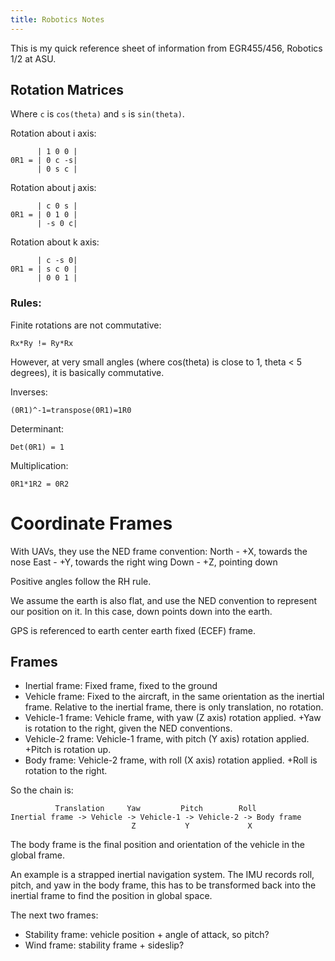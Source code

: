```yaml
---
title: Robotics Notes
---
```


This is my quick reference sheet of information from EGR455/456, Robotics 1/2
 at ASU.



## Rotation Matrices
Where `c` is `cos(theta)` and `s` is `sin(theta)`.

Rotation about i axis:
```
      | 1 0 0 |
0R1 = | 0 c -s|
      | 0 s c |
```

Rotation about j axis:
```
      | c 0 s |
0R1 = | 0 1 0 |
      | -s 0 c|
```

Rotation about k axis:
```
      | c -s 0|
0R1 = | s c 0 |
      | 0 0 1 |
```

### Rules:
Finite rotations are not commutative:
```
Rx*Ry != Ry*Rx
```
However, at very small angles (where cos(theta) is close to 1, theta < 5 degrees), it is basically commutative.

Inverses:
```
(0R1)^-1=transpose(0R1)=1R0
```
Determinant:
```
Det(0R1) = 1
```
Multiplication:
```
0R1*1R2 = 0R2
```

# Coordinate Frames
With UAVs, they use the NED frame convention:
North - +X, towards the nose
East - +Y, towards the right wing
Down - +Z, pointing down

Positive angles follow the RH rule.

We assume the earth is also flat, and use the NED convention to represent our position on it. In this case, down points down into the earth.

GPS is referenced to earth center earth fixed (ECEF) frame.

## Frames
* Inertial frame: Fixed frame, fixed to the ground
* Vehicle frame: Fixed to the aircraft, in the same orientation as the inertial frame. Relative to the inertial frame, there is only translation, no rotation.
* Vehicle-1 frame: Vehicle frame, with yaw (Z axis) rotation applied. +Yaw is rotation to the right, given the NED conventions.
* Vehicle-2 frame: Vehicle-1 frame, with pitch (Y axis) rotation applied. +Pitch is rotation up.
* Body frame: Vehicle-2 frame, with roll (X axis) rotation applied. +Roll is rotation to the right.

So the chain is:
```
          Translation     Yaw         Pitch        Roll
Inertial frame -> Vehicle -> Vehicle-1 -> Vehicle-2 -> Body frame
                           Z           Y             X
```

The body frame is the final position and orientation of the vehicle in the global frame.

An example is a strapped inertial navigation system. The IMU records roll,
pitch, and yaw in the body frame, this has to be transformed back into the
inertial frame to find the position in global space.

The next two frames:
* Stability frame: vehicle position + angle of attack, so pitch?
* Wind frame: stability frame + sideslip? 
